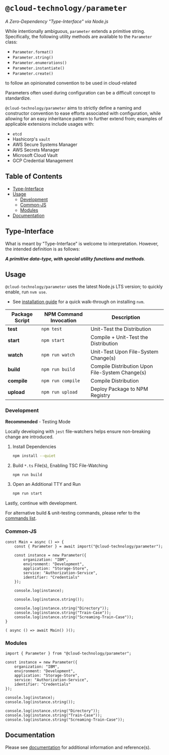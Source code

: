 # `@cloud-technology/parameter` #

*A Zero-Dependency "Type-Interface" via Node.js*

While intentionally ambiguous, `parameter` extends a primitive string. Specifically,
the following utility methods are available to the `Parameter` class:

- `Parameter.format()`
- `Parameter.string()`
- `Parameter.enumerations()`
- `Parameter.instantiate()`
- `Parameter.create()`

to follow an opinionated convention
to be used in cloud-related 

Parameters often used during configuration can be a difficult concept to standardize.

`@cloud-technology/parameter` aims to strictly define a naming and constructor convention to ease efforts associated
with configuration, while allowing for an easy inheritance pattern to further extend from; examples of applicable
extensions include usages with:

- `etcd`
- Hashicorp's `vault`
- AWS Secure Systems Manager
- AWS Secrets Manager
- Microsoft Cloud Vault
- GCP Credential Management

## Table of Contents ##

- [Type-Interface](#type-interface)
- [Usage](#usage)
    - [Development](#development)
    - [Common-JS](#common-js)
    - [Modules](#modules)
- [Documentation](#documentation)

## Type-Interface ##

What is meant by "Type-Interface" is welcome to interpretation. However, the intended definition is as follows:

***A primitive data-type, with special utility functions and methods***.

## Usage ##

`@cloud-technology/parameter` uses the latest Node.js LTS version; to quickly enable, run `nvm use`.

- See [installation guide](https://github.com/nvm-sh/nvm#about) for a quick walk-through on installing `nvm`.

| Package Script | NPM Command Invocation | Description                                     |
|----------------|------------------------|-------------------------------------------------|
| **test**       | `npm test`             | Unit-Test the Distribution                      |
| **start**      | `npm start`            | Compile + Unit-Test the Distribution            |
| **watch**      | `npm run watch`        | Unit-Test Upon File-System Change(s)            |
| **build**      | `npm run build`        | Compile Distribution Upon File-System Change(s) |
| **compile**    | `npm run compile`      | Compile Distribution                            |
| **upload**     | `npm run upload`       | Deploy Package to NPM Registry                  |

### Development ###

**Recommended** - Testing Mode

Locally developing with `jest` file-watchers helps ensure non-breaking change are introduced.

1. Install Dependencies
    ```bash
    npm install --quiet
    ```
2. Build `*.ts` File(s), Enabling TSC File-Watching
    ```bash
    npm run build
    ```
3. Open an Additional TTY and Run
    ```bash
    npm run start
    ```

Lastly, continue with development.

For alternative build & unit-testing commands, please refer to the [commands list](#usage).

### Common-JS ###

```node
const Main = async () => {
    const { Parameter } = await import("@cloud-technology/parameter");

    const instance = new Parameter({
        organization: "IBM",
        environment: "Development",
        application: "Storage-Store",
        service: "Authorization-Service",
        identifier: "Credentials"
    });

    console.log(instance);

    console.log(instance.string());

    console.log(instance.string("Directory"));
    console.log(instance.string("Train-Case"));
    console.log(instance.string("Screaming-Train-Case"));
}

( async () => await Main() )();
```

### Modules ###

```node
import { Parameter } from "@cloud-technology/parameter";

const instance = new Parameter({
    organization: "IBM",
    environment: "Development",
    application: "Storage-Store",
    service: "Authorization-Service",
    identifier: "Credentials"
});

console.log(instance);
console.log(instance.string());

console.log(instance.string("Directory"));
console.log(instance.string("Train-Case"));
console.log(instance.string("Screaming-Train-Case"));
```

## Documentation ##

Please see [documentation](./documentation) for additional information and reference(s).